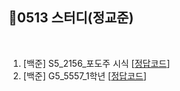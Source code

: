 ## 📘0513 스터디(정교준)
</br>

1. [백준] S5_2156_포도주 시식 [[정답코드](포도주시식.java)]
2. [백준] G5_5557_1학년 [[정답코드](1학년.java)]
